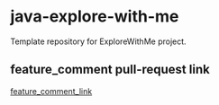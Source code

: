 # java-explore-with-me
Template repository for ExploreWithMe project.


## feature_comment pull-request link
[feature_comment_link](https://github.com/gauharbegim/java-explore-with-me/pull/5)
